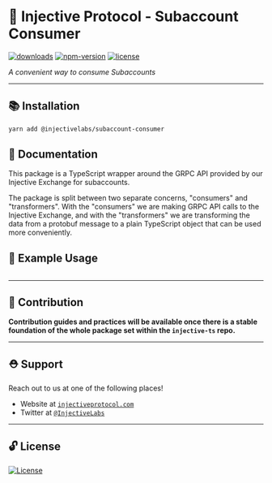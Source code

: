 # 🌟 Injective Protocol - Subaccount Consumer

[![downloads](https://img.shields.io/npm/dm/@injectivelabs/subaccount-consumer.svg)](https://www.npmjs.com/package/@injectivelabs/subaccount-consumer)
[![npm-version](https://img.shields.io/npm/v/@injectivelabs/subaccount-consumer.svg)](https://www.npmjs.com/package/@injectivelabs/subaccount-consumer)
[![license](https://img.shields.io/npm/l/express.svg)]()

_A convenient way to consume Subaccounts_

---

## 📚 Installation

```bash
yarn add @injectivelabs/subaccount-consumer
```

## 📖 Documentation

This package is a TypeScript wrapper around the GRPC API provided by our Injective Exchange for subaccounts.

The package is split between two separate concerns, "consumers" and "transformers". With the "consumers" we are making GRPC API calls to the Injective Exchange, and with the "transformers" we are transforming the data from a protobuf message to a plain TypeScript object that can be used more conveniently.

## 📖 Example Usage

```ts

```

---

## 📜 Contribution

**Contribution guides and practices will be available once there is a stable foundation of the whole package set within the `injective-ts` repo.**

---

## ⛑ Support

Reach out to us at one of the following places!

- Website at <a href="https://injectiveprotocol.com" target="_blank">`injectiveprotocol.com`</a>
- Twitter at <a href="https://twitter.com/InjectiveLabs" target="_blank">`@InjectiveLabs`</a>

---

## 🔓 License

[![License](https://img.shields.io/:license-mit-blue.svg?style=flat-square)](https://badges.mit-license.org)
